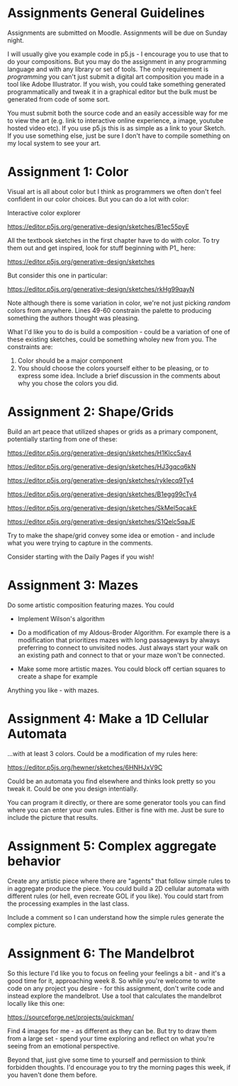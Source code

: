 # Assignments General Guidelines

Assignments are submitted on Moodle.  Assignments will be due on
Sunday night.

I will usually give you example code in p5.js - I encourage you to use
that to do your compositions. But you may do the assignment in any
programming language and with any library or set of tools.  The only
requirement is *programming* you can't just submit a digital art
composition you made in a tool like Adobe Illustrator.  If you wish,
you could take something generated programmatically and tweak it in a
graphical editor but the bulk must be generated from code of some
sort.

You must submit both the source code and an easily accessible way for
me to view the art (e.g. link to interactive online experience, a
image, youtube hosted video etc).  If you use p5.js this is as simple
as a link to your Sketch.  If you use something else, just be sure I
don't have to compile something on my local system to see your art.

# Assignment 1: Color

Visual art is all about color but I think as programmers we often
don't feel confident in our color choices.  But you can do a lot with
color:

Interactive color explorer

https://editor.p5js.org/generative-design/sketches/B1ec55pyE

All the textbook sketches in the first chapter have to do with color.
To try them out and get inspired, look for stuff beginning with P1_ here:

https://editor.p5js.org/generative-design/sketches

But consider this one in particular:

https://editor.p5js.org/generative-design/sketches/rkHg99qayN

Note although there is some variation in color, we're not just picking
*random* colors from anywhere.  Lines 49-60 constrain the palette to
producing something the authors thought was pleasing.

What I'd like you to do is build a composition - could be a variation
of one of these existing sketches, could be something wholey new from
you.  The constraints are:

1. Color should be a major component
2. You should choose the colors yourself either to be pleasing, or to
   express some idea.  Include a brief discussion in the comments
   about why you chose the colors you did.
   
# Assignment 2: Shape/Grids

Build an art peace that utilized shapes or grids as a primary
component, potentially starting from one of these:

https://editor.p5js.org/generative-design/sketches/H1Klcc5ay4

https://editor.p5js.org/generative-design/sketches/HJ3gqcq6kN

https://editor.p5js.org/generative-design/sketches/ryklecq9Ty4

https://editor.p5js.org/generative-design/sketches/B1egg99cTy4

https://editor.p5js.org/generative-design/sketches/SkMel5qcakE

https://editor.p5js.org/generative-design/sketches/S1Qelc5qaJE

Try to make the shape/grid convey some idea or emotion - and include
what you were trying to capture in the comments.

Consider starting with the Daily Pages if you wish!

# Assignment 3: Mazes

Do some artistic composition featuring mazes.  You could

* Implement Wilson's algorithm

* Do a modification of my Aldous-Broder Algorithm.  For example there
  is a modification that prioritizes mazes with long passageways by
  always preferring to connect to unvisited nodes.  Just always start
  your walk on an existing path and connect to that or your maze won't
  be connected.
  
* Make some more artistic mazes.  You could block off certian squares
  to create a shape for example
  
Anything you like - with mazes.

# Assignment 4: Make a 1D Cellular Automata

...with at least 3 colors.  Could be a modification of my rules here:

https://editor.p5js.org/hewner/sketches/6HNHJxV9C

Could be an automata you find elsewhere and thinks look pretty so you
tweak it.  Could be one you design intentially.

You can program it directly, or there are some generator tools you can
find where you can enter your own rules.  Either is fine with me.  Just
be sure to include the picture that results.

# Assignment 5: Complex aggregate behavior

Create any artistic piece where there are "agents" that follow simple
rules to in aggregate produce the piece.  You could build a 2D
cellular automata with different rules (or hell, even recreate GOL if
you like).  You could start from the processing examples in the last
class.

Include a comment so I can understand how the simple rules generate
the complex picture.

# Assignment 6: The Mandelbrot

So this lecture I'd like you to focus on feeling your feelings a bit -
and it's a good time for it, approaching week 8.  So while you're
welcome to write code on any project you desire - for this assignment,
don't write code and instead explore the mandelbrot.  Use a tool that
calculates the mandelbrot locally like this one:

https://sourceforge.net/projects/quickman/

Find 4 images for me - as different as they can be.  But try to draw
them from a large set - spend your time exploring and reflect on what
you're seeing from an emotional perspective.

Beyond that, just give some time to yourself and permission to think
forbidden thoughts.  I'd encourage you to try the morning pages this
week, if you haven't done them before.
